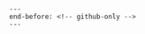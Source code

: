 ```{include} ../KOMME_I_GANG.md
---
end-before: <!-- github-only -->
---
```

[code of conduct]: codeofconduct

